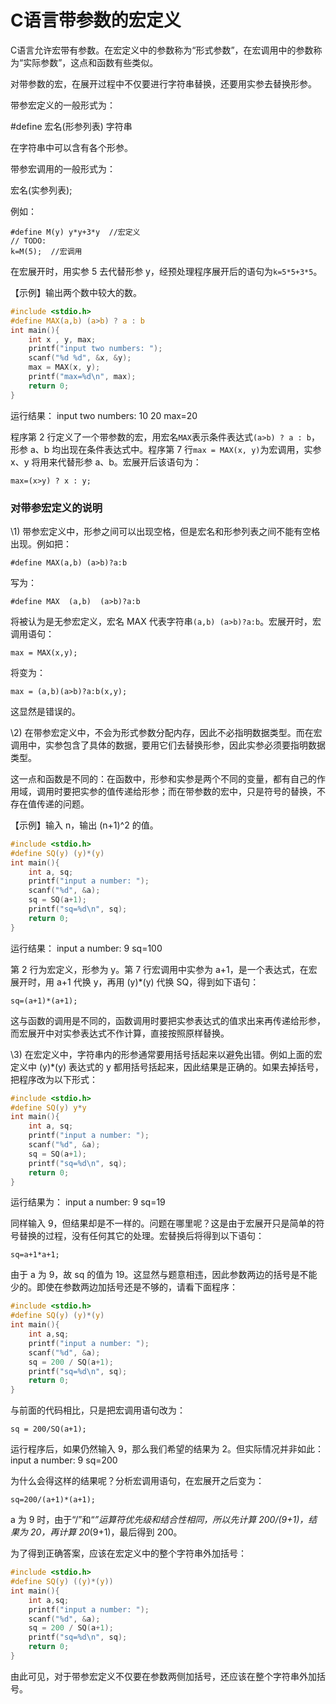 # C语言带参数的宏定义

C语言允许宏带有参数。在宏定义中的参数称为“形式参数”，在宏调用中的参数称为“实际参数”，这点和函数有些类似。

对带参数的宏，在展开过程中不仅要进行字符串替换，还要用实参去替换形参。

带参宏定义的一般形式为：

\#define 宏名(形参列表) 字符串

在字符串中可以含有各个形参。

带参宏调用的一般形式为：

宏名(实参列表);

例如：

```
#define M(y) y*y+3*y  //宏定义
// TODO:
k=M(5);  //宏调用
```

在宏展开时，用实参 5 去代替形参 y，经预处理程序展开后的语句为`k=5*5+3*5`。

【示例】输出两个数中较大的数。

```c
#include <stdio.h>
#define MAX(a,b) (a>b) ? a : b
int main(){
    int x , y, max;
    printf("input two numbers: ");
    scanf("%d %d", &x, &y);
    max = MAX(x, y);
    printf("max=%d\n", max);
    return 0;
}
```

运行结果：
input two numbers: 10 20
max=20

程序第 2 行定义了一个带参数的宏，用宏名`MAX`表示条件表达式`(a>b) ? a : b`，形参 a、b 均出现在条件表达式中。程序第 7 行`max = MAX(x, y)`为宏调用，实参 x、y 将用来代替形参 a、b。宏展开后该语句为：

```
max=(x>y) ? x : y;
```

### 对带参宏定义的说明

\1) 带参宏定义中，形参之间可以出现空格，但是宏名和形参列表之间不能有空格出现。例如把：

```
#define MAX(a,b) (a>b)?a:b
```

写为：

```
#define MAX  (a,b)  (a>b)?a:b
```

将被认为是无参宏定义，宏名 MAX 代表字符串`(a,b) (a>b)?a:b`。宏展开时，宏调用语句：

```
max = MAX(x,y);
```

将变为：

```
max = (a,b)(a>b)?a:b(x,y);
```

这显然是错误的。

\2) 在带参宏定义中，不会为形式参数分配内存，因此不必指明数据类型。而在宏调用中，实参包含了具体的数据，要用它们去替换形参，因此实参必须要指明数据类型。

这一点和函数是不同的：在函数中，形参和实参是两个不同的变量，都有自己的作用域，调用时要把实参的值传递给形参；而在带参数的宏中，只是符号的替换，不存在值传递的问题。

【示例】输入 n，输出 (n+1)^2 的值。

```c
#include <stdio.h>
#define SQ(y) (y)*(y)
int main(){
    int a, sq;
    printf("input a number: ");
    scanf("%d", &a);
    sq = SQ(a+1);
    printf("sq=%d\n", sq);
    return 0;
}
```

运行结果：
input a number: 9
sq=100

第 2 行为宏定义，形参为 y。第 7 行宏调用中实参为 a+1，是一个表达式，在宏展开时，用 a+1 代换 y，再用 (y)*(y) 代换 SQ，得到如下语句：

```
sq=(a+1)*(a+1);
```

这与函数的调用是不同的，函数调用时要把实参表达式的值求出来再传递给形参，而宏展开中对实参表达式不作计算，直接按照原样替换。

\3) 在宏定义中，字符串内的形参通常要用括号括起来以避免出错。例如上面的宏定义中 (y)*(y) 表达式的 y 都用括号括起来，因此结果是正确的。如果去掉括号，把程序改为以下形式：

```c
#include <stdio.h>
#define SQ(y) y*y
int main(){
    int a, sq;
    printf("input a number: ");
    scanf("%d", &a);
    sq = SQ(a+1);
    printf("sq=%d\n", sq);
    return 0;
}
```

运行结果为：
input a number: 9
sq=19

同样输入 9，但结果却是不一样的。问题在哪里呢？这是由于宏展开只是简单的符号替换的过程，没有任何其它的处理。宏替换后将得到以下语句：

```
sq=a+1*a+1;
```

由于 a 为 9，故 sq 的值为 19。这显然与题意相违，因此参数两边的括号是不能少的。即使在参数两边加括号还是不够的，请看下面程序：

```c
#include <stdio.h>
#define SQ(y) (y)*(y)
int main(){
    int a,sq;
    printf("input a number: ");
    scanf("%d", &a);
    sq = 200 / SQ(a+1);
    printf("sq=%d\n", sq);
    return 0;
}
```

与前面的代码相比，只是把宏调用语句改为：

```
sq = 200/SQ(a+1);
```

运行程序后，如果仍然输入 9，那么我们希望的结果为 2。但实际情况并非如此：
input a number: 9
sq=200

为什么会得这样的结果呢？分析宏调用语句，在宏展开之后变为：

```
sq=200/(a+1)*(a+1);
```

a 为 9 时，由于“/”和“*”运算符优先级和结合性相同，所以先计算 200/(9+1)，结果为 20，再计算 20*(9+1)，最后得到 200。

为了得到正确答案，应该在宏定义中的整个字符串外加括号：

```c
#include <stdio.h>
#define SQ(y) ((y)*(y))
int main(){
    int a,sq;
    printf("input a number: ");
    scanf("%d", &a);
    sq = 200 / SQ(a+1);
    printf("sq=%d\n", sq);
    return 0;
}
```

由此可见，对于带参宏定义不仅要在参数两侧加括号，还应该在整个字符串外加括号。
